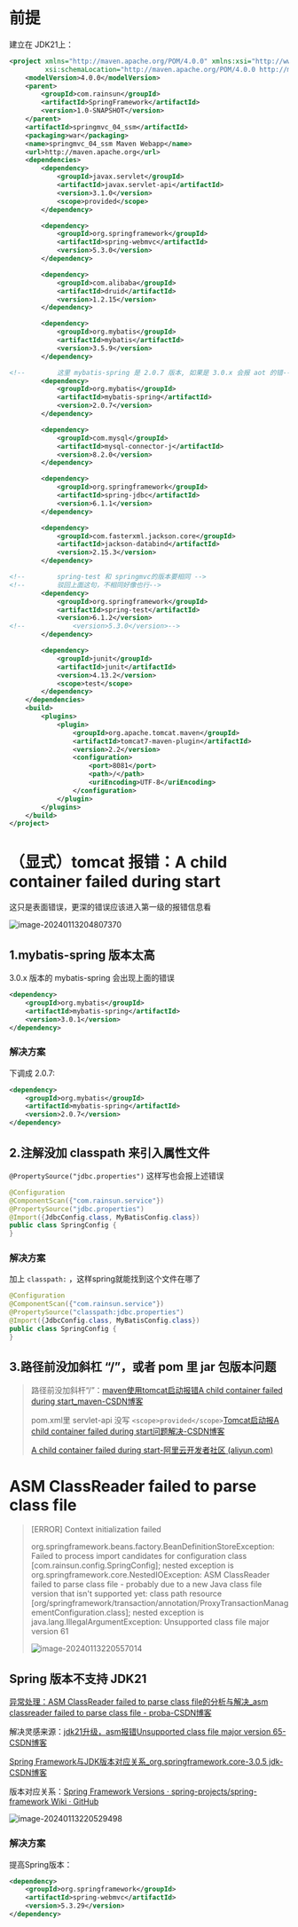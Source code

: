 # 前提

建立在 JDK21上：

```xml
<project xmlns="http://maven.apache.org/POM/4.0.0" xmlns:xsi="http://www.w3.org/2001/XMLSchema-instance"
         xsi:schemaLocation="http://maven.apache.org/POM/4.0.0 http://maven.apache.org/maven-v4_0_0.xsd">
    <modelVersion>4.0.0</modelVersion>
    <parent>
        <groupId>com.rainsun</groupId>
        <artifactId>SpringFramework</artifactId>
        <version>1.0-SNAPSHOT</version>
    </parent>
    <artifactId>springmvc_04_ssm</artifactId>
    <packaging>war</packaging>
    <name>springmvc_04_ssm Maven Webapp</name>
    <url>http://maven.apache.org</url>
    <dependencies>
        <dependency>
            <groupId>javax.servlet</groupId>
            <artifactId>javax.servlet-api</artifactId>
            <version>3.1.0</version>
            <scope>provided</scope>
        </dependency>

        <dependency>
            <groupId>org.springframework</groupId>
            <artifactId>spring-webmvc</artifactId>
            <version>5.3.0</version>
        </dependency>

        <dependency>
            <groupId>com.alibaba</groupId>
            <artifactId>druid</artifactId>
            <version>1.2.15</version>
        </dependency>

        <dependency>
            <groupId>org.mybatis</groupId>
            <artifactId>mybatis</artifactId>
            <version>3.5.9</version>
        </dependency>

<!--        这里 mybatis-spring 是 2.0.7 版本, 如果是 3.0.x 会报 aot 的错-->
        <dependency>
            <groupId>org.mybatis</groupId>
            <artifactId>mybatis-spring</artifactId>
            <version>2.0.7</version>
        </dependency>

        <dependency>
            <groupId>com.mysql</groupId>
            <artifactId>mysql-connector-j</artifactId>
            <version>8.2.0</version>
        </dependency>

        <dependency>
            <groupId>org.springframework</groupId>
            <artifactId>spring-jdbc</artifactId>
            <version>6.1.1</version>
        </dependency>

        <dependency>
            <groupId>com.fasterxml.jackson.core</groupId>
            <artifactId>jackson-databind</artifactId>
            <version>2.15.3</version>
        </dependency>

<!--        spring-test 和 springmvc的版本要相同 -->
<!--        驳回上面这句，不相同好像也行-->
        <dependency>
            <groupId>org.springframework</groupId>
            <artifactId>spring-test</artifactId>
            <version>6.1.2</version>
<!--            <version>5.3.0</version>-->
        </dependency>

        <dependency>
            <groupId>junit</groupId>
            <artifactId>junit</artifactId>
            <version>4.13.2</version>
            <scope>test</scope>
        </dependency>
    </dependencies>
    <build>
        <plugins>
            <plugin>
                <groupId>org.apache.tomcat.maven</groupId>
                <artifactId>tomcat7-maven-plugin</artifactId>
                <version>2.2</version>
                <configuration>
                    <port>8081</port>
                    <path>/</path>
                    <uriEncoding>UTF-8</uriEncoding>
                </configuration>
            </plugin>
        </plugins>
    </build>
</project>
```

# （显式）tomcat 报错：A child container failed during start

这只是表面错误，更深的错误应该进入第一级的报错信息看

![image-20240113204807370](https://xiongyuqing-img.oss-cn-qingdao.aliyuncs.com/img/202401132048430.png)

## 1.mybatis-spring 版本太高

3.0.x 版本的 mybatis-spring 会出现上面的错误

```xml
<dependency>
    <groupId>org.mybatis</groupId>
    <artifactId>mybatis-spring</artifactId>
    <version>3.0.1</version>
</dependency>
```

### 解决方案

下调成 2.0.7:

```xml
<dependency>
    <groupId>org.mybatis</groupId>
    <artifactId>mybatis-spring</artifactId>
    <version>2.0.7</version>
</dependency>
```

## 2.注解没加 classpath 来引入属性文件

`@PropertySource("jdbc.properties")` 这样写也会报上述错误

```java
@Configuration
@ComponentScan({"com.rainsun.service"})
@PropertySource("jdbc.properties")
@Import({JdbcConfig.class, MyBatisConfig.class})
public class SpringConfig {
}
```

### 解决方案

加上 `classpath:` ，这样spring就能找到这个文件在哪了

```java
@Configuration
@ComponentScan({"com.rainsun.service"})
@PropertySource("classpath:jdbc.properties")
@Import({JdbcConfig.class, MyBatisConfig.class})
public class SpringConfig {
}
```

## 3.路径前没加斜杠 “/”，或者 pom 里 jar 包版本问题

> 路径前没加斜杆“/”：[maven使用tomcat启动报错A child container failed during start_maven-CSDN博客](https://blog.csdn.net/weixin_51405802/article/details/124607812)
>
> pom.xml里 servlet-api 没写  `<scope>provided</scope>`[Tomcat启动报A child container failed during start问题解决-CSDN博客](https://blog.csdn.net/qq_26599807/article/details/107694063)
>
> [A child container failed during start-阿里云开发者社区 (aliyun.com)](https://developer.aliyun.com/article/342754)

#  ASM ClassReader failed to parse class file

> [ERROR] Context initialization failed 
>
> org.springframework.beans.factory.BeanDefinitionStoreException: Failed to process import candidates for configuration class [com.rainsun.config.SpringConfig]; nested exception is org.springframework.core.NestedIOException: ASM ClassReader failed to parse class file - probably due to a new Java class file version that isn't supported yet: class path resource [org/springframework/transaction/annotation/ProxyTransactionManagementConfiguration.class]; nested exception is java.lang.IllegalArgumentException: Unsupported class file major version 61
>
> ![image-20240113220557014](https://xiongyuqing-img.oss-cn-qingdao.aliyuncs.com/img/202401132205164.png)

## Spring 版本不支持 JDK21

[异常处理：ASM ClassReader failed to parse class file的分析与解决_asm classreader failed to parse class file - proba-CSDN博客](https://blog.csdn.net/chenchunlin526/article/details/78798996)

解决灵感来源：[jdk21升级，asm报错Unsupported class file major version 65-CSDN博客](https://blog.csdn.net/qq_27577113/article/details/134895868)

[Spring Framework与JDK版本对应关系_org.springframework.core-3.0.5 jdk-CSDN博客](https://blog.csdn.net/a321123b/article/details/123568578)

版本对应关系：[Spring Framework Versions · spring-projects/spring-framework Wiki · GitHub](https://github.com/spring-projects/spring-framework/wiki/Spring-Framework-Versions)

![image-20240113220529498](https://xiongyuqing-img.oss-cn-qingdao.aliyuncs.com/img/202401132207853.png)

### 解决方案

提高Spring版本：

```xml
<dependency>
    <groupId>org.springframework</groupId>
    <artifactId>spring-webmvc</artifactId>
    <version>5.3.29</version>
</dependency>
```



